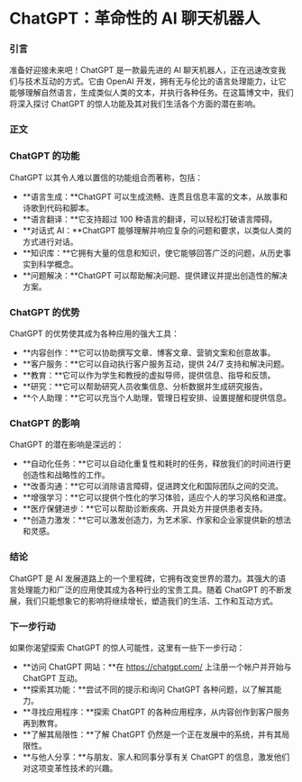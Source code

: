 # ChatGPT：革命性的 AI 聊天机器人

### 引言

准备好迎接未来吧！ChatGPT 是一款最先进的 AI 聊天机器人，正在迅速改变我们与技术互动的方式。它由 OpenAI 开发，拥有无与伦比的语言处理能力，让它能够理解自然语言，生成类似人类的文本，并执行各种任务。在这篇博文中，我们将深入探讨 ChatGPT 的惊人功能及其对我们生活各个方面的潜在影响。

### 正文

### ChatGPT 的功能

ChatGPT 以其令人难以置信的功能组合而著称，包括：

- **语言生成：**ChatGPT 可以生成流畅、连贯且信息丰富的文本，从故事和诗歌到代码和脚本。
- **语言翻译：**它支持超过 100 种语言的翻译，可以轻松打破语言障碍。
- **对话式 AI：**ChatGPT 能够理解并响应复杂的问题和要求，以类似人类的方式进行对话。
- **知识库：**它拥有大量的信息和知识，使它能够回答广泛的问题，从历史事实到科学概念。
- **问题解决：**ChatGPT 可以帮助解决问题、提供建议并提出创造性的解决方案。

### ChatGPT 的优势

ChatGPT 的优势使其成为各种应用的强大工具：

- **内容创作：**它可以协助撰写文章、博客文章、营销文案和创意故事。
- **客户服务：**它可以自动执行客户服务互动，提供 24/7 支持和解决问题。
- **教育：**它可以作为学生和教授的虚拟导师，提供信息、指导和反馈。
- **研究：**它可以帮助研究人员收集信息、分析数据并生成研究报告。
- **个人助理：**它可以充当个人助理，管理日程安排、设置提醒和提供信息。

### ChatGPT 的影响

ChatGPT 的潜在影响是深远的：

- **自动化任务：**它可以自动化重复性和耗时的任务，释放我们的时间进行更创造性和战略性的工作。
- **改善沟通：**它可以消除语言障碍，促进跨文化和国际团队之间的交流。
- **增强学习：**它可以提供个性化的学习体验，适应个人的学习风格和进度。
- **医疗保健进步：**它可以帮助诊断疾病、开具处方并提供患者支持。
- **创造力激发：**它可以激发创造力，为艺术家、作家和企业家提供新的想法和灵感。

### 结论

ChatGPT 是 AI 发展道路上的一个里程碑，它拥有改变世界的潜力。其强大的语言处理能力和广泛的应用使其成为各种行业的宝贵工具。随着 ChatGPT 的不断发展，我们只能想象它的影响将继续增长，塑造我们的生活、工作和互动方式。

### 下一步行动

如果你渴望探索 ChatGPT 的惊人可能性，这里有一些下一步行动：

- **访问 ChatGPT 网站：**在 https://chatgpt.com/ 上注册一个帐户并开始与 ChatGPT 互动。
- **探索其功能：**尝试不同的提示和询问 ChatGPT 各种问题，以了解其能力。
- **寻找应用程序：**探索 ChatGPT 的各种应用程序，从内容创作到客户服务再到教育。
- **了解其局限性：**了解 ChatGPT 仍然是一个正在发展中的系统，并有其局限性。
- **与他人分享：**与朋友、家人和同事分享有关 ChatGPT 的信息，激发他们对这项变革性技术的兴趣。
